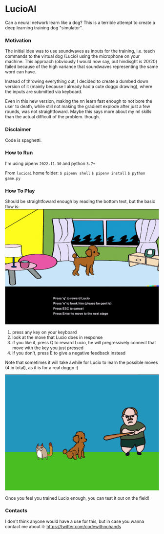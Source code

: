 # LucioAI
Can a neural network learn like a dog?
This is a terrible attempt to create a deep learning training dog "simulator".

### Motivation
The initial idea was to use soundwaves as inputs for the training, i.e. teach commands to the virtual dog (Lucio) using the microphone on your machine.
This approach (obviously I would now say, but hindisght is 20/20) failed because of the high variance that soundwaves representing the same word can have. 

Instead of throwing everything out, I decided to create a dumbed down version of it (mainly because I already had a cute doggo drawing), where the inputs are submitted via keyboard.

Even in this new version, making the nn learn fast enough to not bore the user to death, while still not making the gradient explode after just a few rounds, was not straightfoward. Maybe this says more about my ml skills than the actual difficult of the problem. though.

### Disclaimer
Code is spaghetti.

### How to Run
I'm using pipenv `2022.11.30` and python `3.7+`

From `lucioai` home folder:
`$ pipenv shell`
`$ pipenv install`
`$ python game.py`

### How To Play
Should be straightfoward enough by reading the bottom text, but the basic flow is:
![image1](./resources/readme/lucio_show_1.png)

1. press any key on your keyboard
2. look at the move that Lucio does in response
3. if you like it, press Q to reward Lucio, he will pregressively connect that move with the key you just pressed
4. if you don't, press E to give a negative feedback instead

Note that sometimes it will take awhile for Lucio to learn the possible moves (4 in total), as it is for a real doggo :)

![image2](./resources/readme/lucio_show_2.png)

Once you feel you trained Lucio enough, you can test it out on the field!

### Contacts
I don't think anyone would have a use for this, but in case you wanna contact me about it:
https://twitter.com/codewithnohands

